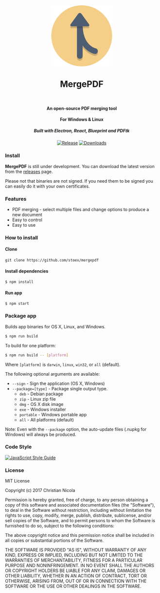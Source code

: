 <h1 align="center">
  <br>
  <a href="https://github.com/stoex/mergepdf"><img src="https://raw.githubusercontent.com/stoex/mergePDF/add-docs/src/assets/icon.png" alt="MDedit" width="200"></a>
  <br>
  <br>
    MergePDF
  <br>
  <br>
</h1>

<h4 align="center">An open-source PDF merging tool</h4>
<h4 align="center">For Windows & Linux</h4>
<h5 align="center">Built with Electron, React, Blueprint and PDFtk</h5>


<p align="center">
  <a href="https://github.com/stoex/mergepdf/releases"><img src="https://img.shields.io/github/release/stoex/mergepdf.svg" alt="Release"></a>
  <a href="https://github.com/stoex/mergepdf/releases"><img src="https://img.shields.io/github/downloads/stoex/mergepdf/total.svg" alt="Downloads"></a>
</p>

### Install

**MergePDF** is still under development. You can download the latest version from the [releases](https://github.com/stoex/mergepdf/releases) page.

Please not that binaries are not signed. If you need them to be signed you can easily do it with your own certificates.

### Features
* PDF merging - select multiple files and change options to produce a new document
* Easy to control
* Easy to use

### How to install
#### Clone
```
git clone https://github.com/stoex/mergepdf
```
#### Install dependencies

```
$ npm install
```

#### Run app

```
$ npm start
```

### Package app

Builds app binaries for OS X, Linux, and Windows.

```bash
$ npm run build
```

To build for one platform:

```bash
$ npm run build -- [platform]
```

Where `[platform]` is `darwin`, `linux`, `win32`, or `all` (default).

The following optional arguments are available:

- `--sign` - Sign the application (OS X, Windows)
- `--package=[type]` - Package single output type.
   - `deb` - Debian package
   - `zip` - Linux zip file
   - `dmg` - OS X disk image
   - `exe` - Windows installer
   - `portable` - Windows portable app
   - `all` - All platforms (default)

Note: Even with the `--package` option, the auto-update files (.nupkg for Windows) will always be produced.

### Code Style

[![JavaScript Style Guide](https://cdn.rawgit.com/standard/standard/master/badge.svg)](https://github.com/standard/standard)

### License

MIT License

Copyright (c) 2017 Christian Nicola

Permission is hereby granted, free of charge, to any person obtaining a copy
of this software and associated documentation files (the "Software"), to deal
in the Software without restriction, including without limitation the rights
to use, copy, modify, merge, publish, distribute, sublicense, and/or sell
copies of the Software, and to permit persons to whom the Software is
furnished to do so, subject to the following conditions:

The above copyright notice and this permission notice shall be included in all
copies or substantial portions of the Software.

THE SOFTWARE IS PROVIDED "AS IS", WITHOUT WARRANTY OF ANY KIND, EXPRESS OR
IMPLIED, INCLUDING BUT NOT LIMITED TO THE WARRANTIES OF MERCHANTABILITY,
FITNESS FOR A PARTICULAR PURPOSE AND NONINFRINGEMENT. IN NO EVENT SHALL THE
AUTHORS OR COPYRIGHT HOLDERS BE LIABLE FOR ANY CLAIM, DAMAGES OR OTHER
LIABILITY, WHETHER IN AN ACTION OF CONTRACT, TORT OR OTHERWISE, ARISING FROM,
OUT OF OR IN CONNECTION WITH THE SOFTWARE OR THE USE OR OTHER DEALINGS IN THE
SOFTWARE.
